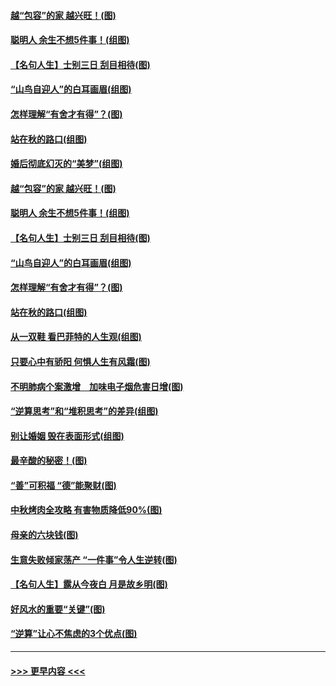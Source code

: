 #### [越“包容”的家 越兴旺！(图)](../pages/p8/907328.md?t=09160711) 
#### [聪明人 余生不想5件事！(组图)](../pages/p8/907364.md?t=09160711) 
#### [【名句人生】士别三日 刮目相待(图)](../pages/p8/906988.md?t=09160711) 
#### [“山鸟自迎人”的白耳画眉(组图)](../pages/p8/907332.md?t=09160711) 
#### [怎样理解“有舍才有得”？(图)](../pages/p8/906872.md?t=09160711) 
#### [站在秋的路口(组图)](../pages/p8/906914.md?t=09160711) 
#### [婚后彻底幻灭的“美梦”(组图)](../pages/p8/907500.md?t=09160711) 
#### [越“包容”的家 越兴旺！(图)](../pages/p8/907328.md?t=09160711) 
#### [聪明人 余生不想5件事！(组图)](../pages/p8/907364.md?t=09160711) 
#### [【名句人生】士别三日 刮目相待(图)](../pages/p8/906988.md?t=09160711) 
#### [“山鸟自迎人”的白耳画眉(组图)](../pages/p8/907332.md?t=09160711) 
#### [怎样理解“有舍才有得”？(图)](../pages/p8/906872.md?t=09160711) 
#### [站在秋的路口(组图)](../pages/p8/906914.md?t=09160711) 
#### [从一双鞋 看巴菲特的人生观(组图)](../pages/p8/907311.md?t=09160711) 
#### [只要心中有骄阳 何惧人生有风霜(图)](../pages/p8/907320.md?t=09160711) 
#### [不明肺病个案激增　加味电子烟危害日增(图)](../pages/p8/907307.md?t=09160711) 
#### [“逆算思考”和“堆积思考”的差异(组图)](../pages/p8/907229.md?t=09160711) 
#### [别让婚姻 毁在表面形式(组图)](../pages/p8/907118.md?t=09160711) 
#### [最辛酸的秘密！(图)](../pages/p8/906327.md?t=09160711) 
#### [“善”可积福 “德”能聚财(图)](../pages/p8/906906.md?t=09160711) 
#### [中秋烤肉全攻略 有害物质降低90%(图)](../pages/p8/907227.md?t=09160711) 
#### [母亲的六块钱(图)](../pages/p8/907107.md?t=09160711) 
#### [生意失败倾家荡产 “一件事”令人生逆转(图)](../pages/p8/907101.md?t=09160711) 
#### [【名句人生】露从今夜白 月是故乡明(图)](../pages/p8/906558.md?t=09160711) 
#### [好风水的重要“关键”(图)](../pages/p8/907087.md?t=09160711) 
#### [“逆算”让心不焦虑的3个优点(图)](../pages/p8/907070.md?t=09160711) 

----
#### [ >>> 更早内容 <<< ](../indexes/p8-earlier.md)
